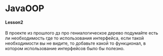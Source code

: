 # JavaOOP

#### Lesson2

В проекте из прошлого дз про гениалогическое дерево подумайте есть ли необходимость где то использования интерфейса, если такой необходимости вы не видите, то добавьте какой то функционал, в котором использование интерфейсов было бы полезно.
